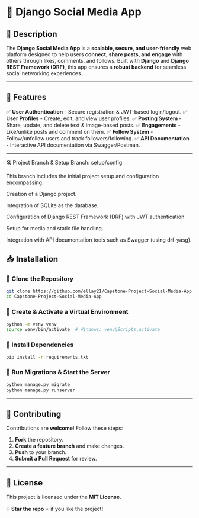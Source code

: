 # 🌟 Django Social Media App

## 🚀 Description
The **Django Social Media App** is a **scalable, secure, and user-friendly** web platform designed to help users **connect, share posts, and engage** with others through likes, comments, and follows. Built with **Django** and **Django REST Framework (DRF)**, this app ensures a **robust backend** for seamless social networking experiences.

---

## 🎯 Features
✅ **User Authentication** - Secure registration & JWT-based login/logout.
✅ **User Profiles** - Create, edit, and view user profiles.
✅ **Posting System** - Share, update, and delete text & image-based posts.
✅ **Engagements** - Like/unlike posts and comment on them.
✅ **Follow System** - Follow/unfollow users and track followers/following.
✅ **API Documentation** - Interactive API documentation via Swagger/Postman.

---
🛠 Project Branch & Setup
Branch: setup/config

This branch includes the initial project setup and configuration encompassing:

Creation of a Django project.

Integration of SQLite as the database.

Configuration of Django REST Framework (DRF) with JWT authentication.

Setup for media and static file handling.

Integration with API documentation tools such as Swagger (using drf-yasg).

## 📥 Installation
### 🔹 Clone the Repository
```bash
git clone https://github.com/ellay21/Capstone-Project-Social-Media-App.git
cd Capstone-Project-Social-Media-App
```

### 🔹 Create & Activate a Virtual Environment
```bash
python -m venv venv
source venv/bin/activate  # Windows: venv\Scripts\activate
```

### 🔹 Install Dependencies
```bash
pip install -r requirements.txt
```

### 🔹 Run Migrations & Start the Server
```bash
python manage.py migrate
python manage.py runserver
```

---

## 🤝 Contributing
Contributions are **welcome**! Follow these steps:
1. **Fork** the repository.
2. **Create a feature branch** and make changes.
3. **Push** to your branch.
4. **Submit a Pull Request** for review.

---

## 📜 License
This project is licensed under the **MIT License**.

💡 **Star the repo** ⭐ if you like the project!

